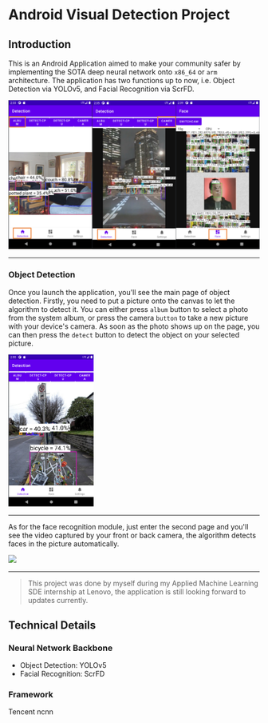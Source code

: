 # Android Visual Detection Project

## Introduction

This is an Android Application aimed to make your community safer by implementing the SOTA deep neural network onto `x86_64` or `arm` architecture. The application has two functions up to now, i.e. Object Detection via YOLOv5, and Facial Recognition via ScrFD. 

![image-20220608224051234](README.assets/image-20220608224051234.png)

----

### Object Detection

Once you launch the application, you'll see the main page of object detection. Firstly, you need to put a picture onto the canvas to let the algorithm to detect it. You can either press `album` button to select a photo from the system album, or press the camera `button` to take a new picture with your device's camera. As soon as the photo shows up on the page, you can then press the `detect` button to detect the object on your selected picture. 

<img src="README.assets/image-20220608225613648.png" alt="image-20220608225613648" style="zoom: 33%;" />

----

As for the face recognition module, just enter the second page and you'll see the video captured by your front or back camera, the algorithm detects faces in the picture automatically. 

![](README.assets/WeChat_20220608225927.gif)

---

> This project was done by myself during my Applied Machine Learning SDE internship at Lenovo, the application is still looking forward to updates currently. 

## Technical Details

### Neural Network Backbone

- Object Detection: YOLOv5
- Facial Recognition: ScrFD

### Framework

Tencent ncnn